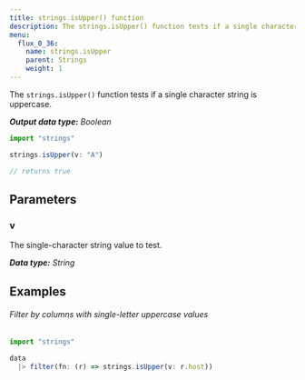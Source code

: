 ```yaml
---
title: strings.isUpper() function
description: The strings.isUpper() function tests if a single character string is uppercase.
menu:
  flux_0_36:
    name: strings.isUpper
    parent: Strings
    weight: 1
---
```


The `strings.isUpper()` function tests if a single character string is uppercase.

_**Output data type:** Boolean_

```js
import "strings"

strings.isUpper(v: "A")

// returns true
```

## Parameters

### v
The single-character string value to test.

_**Data type:** String_

## Examples

###### Filter by columns with single-letter uppercase values
```js
import "strings"

data
  |> filter(fn: (r) => strings.isUpper(v: r.host))
```
